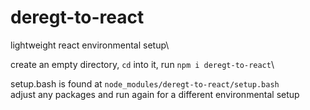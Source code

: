 # deregt-to-react
lightweight react environmental setup\

create an empty directory, `cd` into it, run `npm i deregt-to-react`\

setup.bash is found at `node_modules/deregt-to-react/setup.bash`\
adjust any packages and run again for a different environmental setup